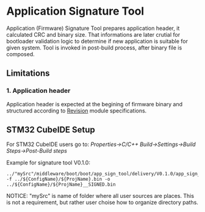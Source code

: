 # **Application Signature Tool**

Application (Firmware) Signature Tool prepares application header, it calculated CRC and binary size. That informations are later crutial for bootloader validation logic to determine if new application is suitable for given system. Tool is invoked in post-build process, after binary file is composed. 

## **Limitations**

### **1. Application header**
Application header is expected at the begining of firmware binary and structured according to [Revision](https://github.com/GeneralEmbeddedCLibraries/revision) module specifications.

## **STM32 CubeIDE Setup**

For STM32 CubeIDE users go to: *Properties->C/C++ Build->Settings->Build Steps->Post-Build steps*

Example for signature tool V0.1.0:
```
../"mySrc"/middleware/boot/boot/app_sign_tool/delivery/V0.1.0/app_sign_tool__V0_1_0.exe -f ../${ConfigName}/${ProjName}.bin -o ../${ConfigName}/${ProjName}__SIGNED.bin
```
NOTICE: "mySrc" is name of folder where all user sources are places. This is not a requirement, but rather user choise how to organize directory paths. 